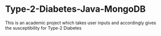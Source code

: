 # Type-2-Diabetes-Java-MongoDB
This is an academic project which takes user inputs and accordingly gives the susceptibility for Type-2 Diabetes
